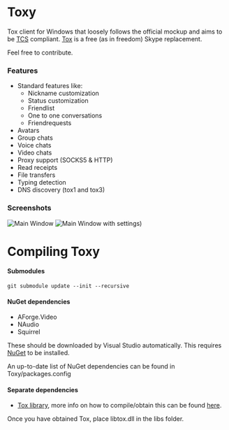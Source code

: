 Toxy
====

Tox client for Windows that loosely follows the official mockup and aims to be [TCS](https://tox.gitbooks.io/tox-client-standard/content/) compliant. [Tox](https://github.com/irungentoo/ProjectTox-Core "Toxcore GitHub repo") is a free (as in freedom) Skype replacement.

Feel free to contribute.

### Features

* Standard features like:
  - Nickname customization
  - Status customization
  - Friendlist
  - One to one conversations
  - Friendrequests
* Avatars
* Group chats
* Voice chats
* Video chats
* Proxy support (SOCKS5 & HTTP)
* Read receipts
* File transfers
* Typing detection
* DNS discovery (tox1 and tox3)

### Screenshots

![Main Window](https://impy.me/i/0a1538.png)
![Main Window with settings)](https://impy.me/u/c1946d.png)

Compiling Toxy
===

#### Submodules
```
git submodule update --init --recursive
```
#### NuGet dependencies
* AForge.Video
* NAudio
* Squirrel

These should be downloaded by Visual Studio automatically. This requires [NuGet](http://docs.nuget.org/docs/start-here/installing-nuget) to be installed.

An up-to-date list of NuGet dependencies can be found in Toxy/packages.config
#### Separate dependencies

* [Tox library](https://github.com/irungentoo/toxcore), more info on how to compile/obtain this can be found [here](https://github.com/alexbakker/SharpTox#things-youll-need).

Once you have obtained Tox, place libtox.dll in the libs folder.
